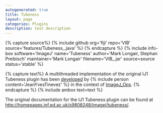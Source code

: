```yaml
---
autogenerated: true
title: Tubeness
layout: page
categories: Plugins
description: test description
---
```



{% capture source%}
{% include github org='fiji' repo='VIB' source='features/Tubeness\_.java' %}
{% endcapture %}
{% include info-box software='ImageJ' name='Tubeness' author='Mark Longair, Stephan Preibisch' maintainer='Mark Longair' filename='VIB\_.jar' source=source status='stable' %}


{% capture text%}
A multithreaded implementation of the original IJ1 Tubeness plugin has been [developed](https://github.com/imagej/imagej-ops/pull/527) by {% include person content='JeanYvesTinevez' %} in the context of [ImageJ\_Ops](/develop/imagej-ops).
{% endcapture %}
{% include ambox text=text %}

The original documentation for the IJ1 Tubeness plugin can be found at http://homepages.inf.ed.ac.uk/s9808248/imagej/tubeness/.


